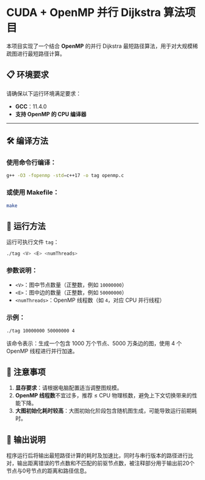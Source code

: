 # CUDA + OpenMP 并行 Dijkstra 算法项目

本项目实现了一个结合 **OpenMP** 的并行 Dijkstra 最短路径算法，用于对大规模稀疏图进行最短路径计算。

## 📋 环境要求

请确保以下运行环境满足要求：

- **GCC**：11.4.0  
- **支持 OpenMP 的 CPU 编译器**

---

## 🛠️ 编译方法

### 使用命令行编译：

```bash
g++ -O3 -fopenmp -std=c++17 -o tag openmp.c
```

### 或使用 Makefile：

```bash
make
```

## 🚀 运行方法

运行可执行文件 `tag`：

```bash
./tag <V> <E> <numThreads>
```

### 参数说明：

* `<V>`：图中节点数量（正整数，例如 `10000000`）
* `<E>`：图中边的数量（正整数，例如 `50000000`）
* `<numThreads>`：OpenMP 线程数（如 `4`，对应 CPU 并行线程）

### 示例：

```bash
./tag 10000000 50000000 4
```

该命令表示：生成一个包含 1000 万个节点、5000 万条边的图，使用 4 个 OpenMP 线程进行并行加速。

## 📌 注意事项

1. **显存要求**：请根据电脑配置适当调整图规模。
2. **OpenMP 线程数**不宜过多，推荐 ≤ CPU 物理核数，避免上下文切换带来的性能下降。
3. **大图初始化耗时较高**：大图初始化阶段包含随机图生成，可能导致运行前期耗时。

## 📄 输出说明

程序运行后将输出最短路径计算的耗时及加速比，同时与串行版本的路径进行比对，输出距离错误的节点数和不匹配的前驱节点数，被注释部分用于输出前20个节点与0号节点的距离和路径信息。
